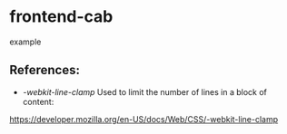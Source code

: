 # frontend-cab

example

## References:

- _-webkit-line-clamp_ Used to limit the number of lines in a block of content:

https://developer.mozilla.org/en-US/docs/Web/CSS/-webkit-line-clamp
